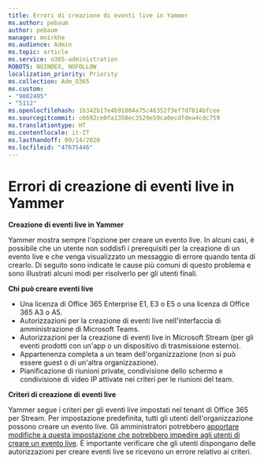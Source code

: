 ```yaml
---
title: Errori di creazione di eventi live in Yammer
ms.author: pebaum
author: pebaum
manager: mnirkhe
ms.audience: Admin
ms.topic: article
ms.service: o365-administration
ROBOTS: NOINDEX, NOFOLLOW
localization_priority: Priority
ms.collection: Adm_O365
ms.custom:
- "9002495"
- "5112"
ms.openlocfilehash: 1b342b17e4b91804a75c46352f3ef7d7814bfcee
ms.sourcegitcommit: c6692ce0fa1358ec3529e59ca0ecdfdea4cdc759
ms.translationtype: HT
ms.contentlocale: it-IT
ms.lasthandoff: 09/14/2020
ms.locfileid: "47675446"
---
```

# <a name="live-events-in-yammer-creation-errors"></a>Errori di creazione di eventi live in Yammer

**Creazione di eventi live in Yammer**

Yammer mostra sempre l'opzione per creare un evento live. In alcuni casi, è possibile che un utente non soddisfi i prerequisiti per la creazione di un evento live e che venga visualizzato un messaggio di errore quando tenta di crearlo. Di seguito sono indicate le cause più comuni di questo problema e sono illustrati alcuni modi per risolverlo per gli utenti finali.

**Chi può creare eventi live**
- Una licenza di Office 365 Enterprise E1, E3 o E5 o una licenza di Office 365 A3 o A5.
- Autorizzazioni per la creazione di eventi live nell'interfaccia di amministrazione di Microsoft Teams.
- Autorizzazioni per la creazione di eventi live in Microsoft Stream (per gli eventi prodotti con un'app o un dispositivo di trasmissione esterno).
- Appartenenza completa a un team dell'organizzazione (non si può essere guest o di un'altra organizzazione).
- Pianificazione di riunioni private, condivisione dello schermo e condivisione di video IP attivate nei criteri per le riunioni del team.

**Criteri di creazione di eventi live**

Yammer segue i criteri per gli eventi live impostati nel tenant di Office 365 per Stream. Per impostazione predefinita, tutti gli utenti dell'organizzazione possono creare un evento live. Gli amministratori potrebbero [apportare modifiche a questa impostazione che potrebbero impedire agli utenti di creare un evento live](https://docs.microsoft.com/stream/live-event-administration#enabling-and-restricting-users-to-creating). È importante verificare che gli utenti dispongano delle autorizzazioni per creare eventi live se ricevono un errore relativo ai criteri.
